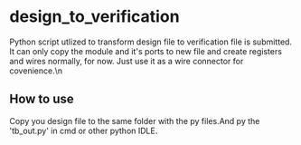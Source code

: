 # design_to_verification
Python script utlized to transform design file to verification file is submitted.
It can only copy the module and it's ports to new file and create registers and wires normally, for now.
Just use it as a wire connector for covenience.\n

## How to use
Copy you design file to the same folder with the py files.And py the 'tb_out.py' in cmd or other python IDLE.
